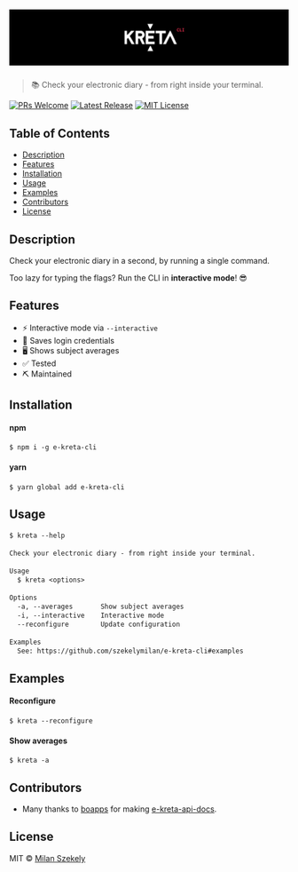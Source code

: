 # [![e-Kréta CLI](static/banner.png)](https://github.com/szekelymilan/e-kreta-cli)

> 📚 Check your electronic diary - from right inside your terminal.

[![PRs Welcome](https://badgen.net/badge/PRs/welcome/green)](https://github.com/szekelymilan/e-kreta-cli/pulls)
[![Latest Release](https://badgen.net/github/release/szekelymilan/e-kreta-cli)](https://github.com/szekelymilan/e-kreta-cli/releases/latest)
[![MIT License](https://badgen.net/badge/license/MIT/blue)](https://github.com/szekelymilan/e-kreta-cli/blob/master/LICENSE)

## Table of Contents

- [Description](#description)
- [Features](#features)
- [Installation](#installation)
- [Usage](#usage)
- [Examples](#examples)
- [Contributors](#contributors)
- [License](#license)

## Description

Check your electronic diary in a second, by running a single command.

Too lazy for typing the flags? Run the CLI in **interactive mode**! 😎

## Features

- ⚡ Interactive mode via `--interactive`
- 💾 Saves login credentials
- 🖥 Shows subject averages
- ✅ Tested
- ⛏ Maintained

## Installation

#### npm

```
$ npm i -g e-kreta-cli
```

#### yarn

```
$ yarn global add e-kreta-cli
```

## Usage

```
$ kreta --help

Check your electronic diary - from right inside your terminal.

Usage
  $ kreta <options>

Options
  -a, --averages       Show subject averages
  -i, --interactive    Interactive mode
  --reconfigure        Update configuration

Examples
  See: https://github.com/szekelymilan/e-kreta-cli#examples
```

## Examples

#### Reconfigure

```
$ kreta --reconfigure
```

#### Show averages

```
$ kreta -a
```

## Contributors

- Many thanks to [boapps](https://github.com/boapps) for making [e-kreta-api-docs](https://github.com/boapps/e-kreta-api-docs).

## License

MIT © [Milan Szekely](https://github.com/szekelymilan)
